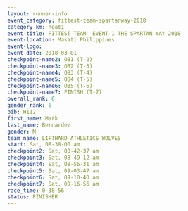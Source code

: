 ```yaml
---
layout: runner-info 
event_category: fittest-team-spartanway-2018 
category_km: heat1 
event-title: FITTEST TEAM  EVENT 1 THE SPARTAN WAY 2018 
event-location: Makati Philippines 
event-logo: 
event-date: 2018-03-01 
checkpoint-name2: OB1 (T-2) 
checkpoint-name3: OB2 (T-3) 
checkpoint-name4: OB3 (T-4) 
checkpoint-name5: OB4 (T-5) 
checkpoint-name6: OB5 (T-6) 
checkpoint-name7: FINISH (T-7) 
overall_rank: 6
gender_rank: 6
bib: H112
first_name: Mark
last_name: Bernardez
gender: M
team_name: LIFTHARD ATHLETICS WOLVES
start: Sat, 08-38-00 am
checkpoint2: Sat, 08-42-37 am
checkpoint3: Sat, 08-49-12 am
checkpoint4: Sat, 08-56-31 am
checkpoint5: Sat, 09-03-47 am
checkpoint6: Sat, 09-10-40 am
checkpoint7: Sat, 09-16-56 am
race_time: 0-38-56
status: FINISHER
---
```

